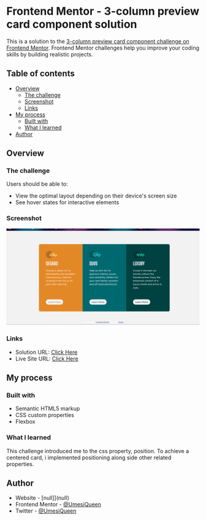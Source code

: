 # Frontend Mentor - 3-column preview card component solution

This is a solution to the [3-column preview card component challenge on Frontend Mentor](https://www.frontendmentor.io/challenges/3column-preview-card-component-pH92eAR2-). Frontend Mentor challenges help you improve your coding skills by building realistic projects. 

## Table of contents

- [Overview](#overview)
  - [The challenge](#the-challenge)
  - [Screenshot](#screenshot)
  - [Links](#links)
- [My process](#my-process)
  - [Built with](#built-with)
  - [What I learned](#what-i-learned)
- [Author](#author)


## Overview

### The challenge

Users should be able to:

- View the optimal layout depending on their device's screen size
- See hover states for interactive elements

### Screenshot

![](images/screenshot.png)

### Links

- Solution URL: [Click Here](https://www.frontendmentor.io/solutions/3columnpreviewcard-using-flexbox-and-positioning-9emuN5IPSN)
- Live Site URL: [Click Here](https://umesiqueen.github.io/3-column-preview-card/)

## My process

### Built with

- Semantic HTML5 markup
- CSS custom properties
- Flexbox


### What I learned
This challenge introduced me to the css property, position.
To achieve a centered card, i implemented positioning along side other related properties.

## Author

- Website - [null]](null)
- Frontend Mentor - [@UmesiQueen](https://www.frontendmentor.io/profile/UmesiQueen)
- Twitter - [@UmesiQueen](https://www.twitter.com/UmesiQueen)


